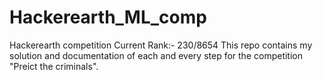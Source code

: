 # Hackerearth_ML_comp
Hackerearth competition
Current Rank:- 230/8654
This repo contains my solution and documentation of each and every step for the competition "Preict the criminals".
